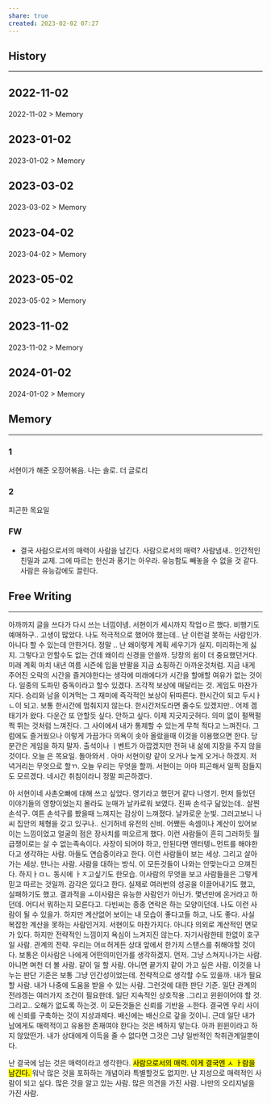 ```yaml
---
share: true
created: 2023-02-02 07:27
---
```


## History
---
<h2><span><p>2022-11-02</p></span></h2><p><span><p><span alt="2022-11-02 > Memory" src="2022-11-02#Memory" class="internal-embed">2022-11-02 &gt; Memory</span></p></span></p><h2><span><p>2023-01-02</p></span></h2><p><span><p><span alt="2023-01-02 > Memory" src="2023-01-02#Memory" class="internal-embed">2023-01-02 &gt; Memory</span></p></span></p><h2><span><p>2023-03-02</p></span></h2><p><span><p><span alt="2023-03-02 > Memory" src="2023-03-02#Memory" class="internal-embed">2023-03-02 &gt; Memory</span></p></span></p><h2><span><p>2023-04-02</p></span></h2><p><span><p><span alt="2023-04-02 > Memory" src="2023-04-02#Memory" class="internal-embed">2023-04-02 &gt; Memory</span></p></span></p><h2><span><p>2023-05-02</p></span></h2><p><span><p><span alt="2023-05-02 > Memory" src="2023-05-02#Memory" class="internal-embed">2023-05-02 &gt; Memory</span></p></span></p><h2><span><p>2023-11-02</p></span></h2><p><span><p><span alt="2023-11-02 > Memory" src="2023-11-02#Memory" class="internal-embed">2023-11-02 &gt; Memory</span></p></span></p><h2><span><p>2024-01-02</p></span></h2><p><span><p><span alt="2024-01-02 > Memory" src="2024-01-02#Memory" class="internal-embed">2024-01-02 &gt; Memory</span></p></span></p>


## Memory
---
### 1
서현이가 해준 오징어볶음. 나는 솔로. 더 글로리

### 2
피곤한 목요일

### FW
- 결국 사람으로서의 매력이 사람을 남긴다.
  사람으로서의 매력? 사람냄새.. 인간적인 친밀과 교제. 그에 따르는 헌신과 풍기는 아우라. 유능함도 빼놓을 수 없을 것 같다. 사람은 유능감에도 끌린다.

## Free Writing
---
아까까지 글을 쓰다가 다시 쓰는 너낌이넹. 서현이가 세시까지 작업ㅇ르 했다. 비행기도 예매하구.. 고생이 많았다. 나도 적극적으로 했어야 했는데.. 난 이런걸 못하는 사람인가. 아니다 할 수 있는데 안한거다. 정말 .. 난 왜이렇게 계획 세우기가 실지. 미리하는게 싫지. 그렇다고 안할수도 없는 건데 왜이리 신경을 안쓸까. 당장의 쉼이 더 중요했던거다. 미래 계획 마치 내년 여름 시즌에 입을 반팔을 지금 쇼핑하긴 아까운것처럼. 지금 내게 주어진 오락의 시간을 즐겨야한다는 생각에 미래에다가 시간을 할애할 여유가 없는 것이다. 일종의 도파민 중독이라고 할수 있겠다. 즈각적 보상에 매달리는 것. 게임도 마찬가지다. 승리와 남을 이겨먹는 그 재미에 즉각적인 보상이 뒤따른다. 한시간이 되고 두시ㅏㄴ이 되고. 보통 한시간에 멈춰지지 않는다. 한시간저도라면 줄수도 있겠지만.. 어제 겜태기가 왔다. 다운간 또 안할듯 싶다. 안하고 싶다. 이제 지긋지긋허다. 의미 없이 펄쩍펄쩍 뛰는 것처럼 느껴진다. 그 사이에서 내가 통제할 수 있는게 무척 적다고 느껴진다. 그럼에도 즐거웠으나 이렇게 가끔가다 의욕이 솟아 올랐을때 이것을 이용했으면 한다. 당분간은 게임을 하지 말자. 출석이나 ㅣ벤트가 아깝겠지만 전혀 내 삶에 지장을 주지 않을 것이다. 오늘 은 목요일. 돌아와서 . 아마 서현이랑 같이 오거나 늦게 오거나 하겠지. 저녁거리는 무엇으로 할ㄲ. 오늘 우리는 무엇을 할까. 서현이는 아마 피곤해서 일찍 잠들지도 모르겠다. 네시간 취침이라니 정말 피곤하겠다. 

아 서현이네 사촌오빠에 대해 쓰고 싶었다. 영기라고 했던거 같다 나영기.
먼저 들었던 이야기들의 영향이었는지 몰라도 눈매가 날카로워 보였다. 진짜 손석구 닮았는데.. 살찐 손석구. 여튼 손석구를 봤을때 느껴지는 감상이 느껴졌다. 날카로운 눈빛. 그러고보니 나씨 집안의 체형을 갖고 있구나.. 신기허네 유전의 신비. 어쨌든 속셈이나 계산이 있어보이는 느낌이었고 얼굴의 점은 장사치를 떠오르게 했다. 이런 사람들이 흔히 그러하듯 월급쟁이로는 살 수 없는족속이다. 사장이 되어야 하고, 안된다면 엔터텡ㄴ먼트를 해야한다고 생각하는 사람. 아들도 연습중이라고 한다. 이런 사람들이 보는 세상. 그리고 살아가는 세상. 만나는 사람. 사람을 대하는 방식. 이 모든것들이 나와는 안맞는다고 으껴진다. 하지ㅏㅁㄴ 동시에 ㅏㅈ고싶기도 한모습. 이사람의 무엇을 보고 사람들을은 그렇게 믿고 따르는 것일까. 감각은 있다고 한다. 실제로 여러번의 성공을 이끌어내기도 했고, 실패하기도 했고. 결과적을 ㅗ이사람은 유능한 사람인가 아닌가. 몇년만에 온거라고 하던데. 어디서 뭐하는지 모른다고. 다빈씨는 종종 연락은 하는 모양이던데. 나도 이런 사람이 될 수 있을가. 하지만 계산없어 보이는 내 모습이 좋다고들 하고, 나도 좋다. 사실 복잡한 계산을 못하는 사람인거지. 서현이도 마찬가지다. 아니다 의외로 계산적인 면모가 있다. 하지만 전략적인 느낌이지 욕심이 느겨지진 않는다. 자기사람한테 한없이 호구일 사람. 
관계의 전략. 우리는 어ㄸ허게든 상대 앞에서 한가지 스탠스를 취해야할 것이다. 보통은 이사람은 나에게 어떤의미인가를 생각하겠지. 먼저. 그냥 스쳐지나가는 사람. 아니면 며천 더 볼 사람. 같이 일 할 사람. 아니면 끝가지 같이 가고 싶은 사람. 이것을 나누는 판단 기준은 보통 그냥 인간성이었는데. 전략적으로 생각할 수도 있을까. 내가 필요할 사람. 내가 나중에 도움을 받을 수 있는 사람. 그런것에 대한 판단 기준. 
일단 관계의 전랴겡는 여러가지 조건이 필요한데. 일단 지속적인 상호작용 .그리고 윈윈이어야 할 것.그리고.. 오해가 없도록 하는것. 이 모든것들은 신뢰를 기반을 ㅗ한다. 결국엔 우리 사이에 신뢰를 구축하는 것이 지상과제다. 배신에는 배신으로 갚을 것이니. 근데 일단 내가 남에게도 매력적이고 유용한 존재여야 한다는 것은 벼하지 앟는다. 아까 윈윈이라고 하지 않았떤가. 내가 상대에게 이득을 줄 수 없다면 그것은 그냥 일반적인 착취관계일뿐이다. 

난 결국에 남는 것은 매력이라고 생각한다. <mark class="hltr-red">사람으로서의 매력. 이게 결국엔 ㅅ ㅏ람을 남긴다. </mark>워낙 많은 것을 포하하는 개념이라 특별할것도 없지만. 난 지성으로 매력적인 사람이 되고 싶다. 많은 것을 알고 있는 사람. 많은 의견을 가진 사람. 나만의 오리지널을 가진 사람. 
